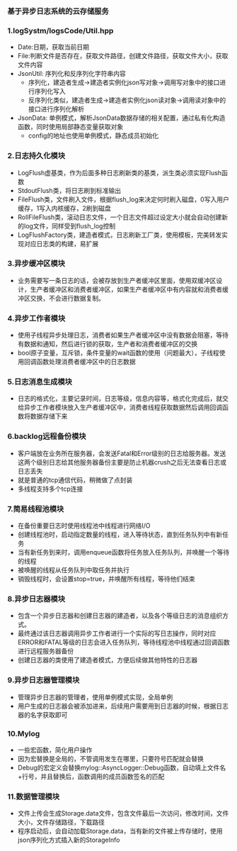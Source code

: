 ### 基于异步日志系统的云存储服务

### 1.logSystm/logsCode/Util.hpp
- Date:日期，获取当前日期
- File:判断文件是否存在，获取文件路径，创建文件路径，获取文件大小，获取文件内容
- JsonUtil: 序列化和反序列化字符串内容
    - 序列化，建造者生成->建造者实例化json写对象->调用写对象中的接口进行序列化写入
    - 反序列化类似，建造者生成->建造者实例化json读对象->调用读对象中的接口进行序列化解析
- JsonData: 单例模式，解析JsonData数据存储的相关配置，通过私有化构造函数，同时使用局部静态变量获取对象
    - config的地址也使用单例模式，静态成员初始化

### 2.日志持久化模块
- LogFlush虚基类，作为后面多种日志刷新类的基类，派生类必须实现Flush函数
- StdoutFlush类，将日志刷到标准输出
- FileFlush类，文件刷入文件，根据flush_log来决定何时刷入磁盘，0写入用户缓存，1写入内核缓存，2刷到磁盘
- RollFileFlush类，滚动日志文件，一个日志文件超过设定大小就会自动创建新的log文件，同样受到flush_log控制
- LogFlushFactory类，建造者模式，日志刷新工厂类，使用模板，完美转发实现对应日志类的构建，易扩展

### 3.异步缓冲区模块
- 业务需要写一条日志的话，会被存放到生产者缓冲区里面，使用双缓冲区设计，生产者缓冲区和消费者缓冲区，如果生产者缓冲区中有内容就和消费者缓冲区交换，不会进行数据复制。

### 4.异步工作者模块
- 使用子线程异步处理日志，消费者如果生产者缓冲区中没有数据会阻塞，等待有数据和通知，然后进行锁的获取，生产者和消费者缓冲区的交换
- bool原子变量，互斥锁，条件变量的wait函数的使用（问题最大），子线程使用回调函数处理消费者缓冲区中的日志数据

### 5.日志消息生成模块
- 日志的格式化，主要记录时间，日志等级，信息内容等，格式化完成后，就交给异步工作者模块放入生产者缓冲区中，消费者线程获取数据然后调用回调函数将数据存储下来

### 6.backlog远程备份模块
- 客户端放在业务所在服务器，会发送Fatal和Error级别的日志给服务器。发送这两个级别日志给其他服务器备份主要是防止机器crush之后无法查看日志或日志丢失
- 就是普通的tcp通信代码，稍微做了点封装
- 多线程支持多个tcp连接

### 7.简易线程池模块
- 在备份重要日志时使用线程池中线程进行网络I/O
- 创建线程池时，启动指定数量的线程，进入等待状态，直到任务队列中有新任务
- 当有新任务到来时，调用enqueue函数将任务放入任务队列，并唤醒一个等待的线程
- 被唤醒的线程从任务队列中取任务并执行
- 销毁线程时，会设置stop=true，并唤醒所有线程，等待他们结束

### 8.异步日志器模块
- 包含一个异步日志器和创建日志器的建造者，以及各个等级日志的消息组织方式。
- 最终通过该日志器调用异步工作者进行一个实际的写日志操作，同时对应ERROR和FATAL等级的日志会进入任务队列，等待线程池中线程通过回调函数进行远程服务器备份
- 创建日志器的类使用了建造者模式，方便后续做其他特性的日志器

### 9.异步日志器管理模块
- 管理异步日志器的管理者，使用单例模式实现，全局单例
- 用户生成的日志器会被添加进来，后续用户需要用到日志器的时候，根据日志器的名字获取即可

### 10.Mylog
- 一些宏函数，简化用户操作
- 因为宏替换是全局的，不管调用发生在哪里，只要符号匹配就会替换
- Debug的宏定义会替换mylog::AsyncLogger::Debug函数，自动填上文件名+行号，并且替换后，函数调用的成员函数签名的匹配

### 11.数据管理模块
- 文件上传会生成Storage.data文件，包含文件最后一次访问，修改时间，文件大小，文件存储路径，下载路径
- 程序启动后，会自动加载Storage.data，当有新的文件被上传存储时，使用json序列化方式插入新的StorageInfo
